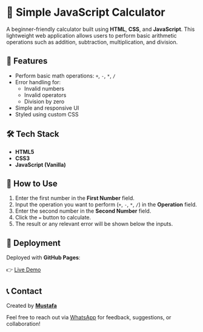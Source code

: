 # 📱 Simple JavaScript Calculator

A beginner-friendly calculator built using **HTML**, **CSS**, and **JavaScript**. This lightweight web application allows users to perform basic arithmetic operations such as addition, subtraction, multiplication, and division.

## 🚀 Features

- Perform basic math operations: `+`, `-`, `*`, `/`
- Error handling for:
  - Invalid numbers
  - Invalid operators
  - Division by zero
- Simple and responsive UI
- Styled using custom CSS

## 🛠️ Tech Stack

- **HTML5**
- **CSS3**
- **JavaScript (Vanilla)**

## 🧮 How to Use

1. Enter the first number in the **First Number** field.
2. Input the operation you want to perform (`+`, `-`, `*`, `/`) in the **Operation** field.
3. Enter the second number in the **Second Number** field.
4. Click the `=` button to calculate.
5. The result or any relevant error will be shown below the inputs.

## 🚀 Deployment

Deployed with **GitHub Pages**:

👉 [Live Demo](https://mustafa21102005.github.io/simple-js-calculator/)

## 📞 Contact

Created by **[Mustafa](https://wa.me/966545117570)**

Feel free to reach out via [WhatsApp](https://wa.me/966545117570) for feedback, suggestions, or collaboration!

